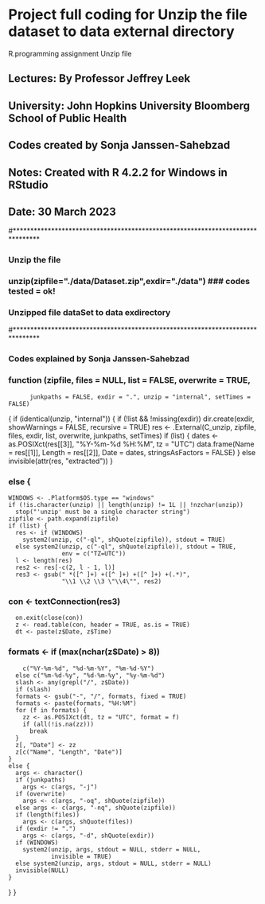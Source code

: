 # Project full coding for Unzip the file dataset to data external directory
 R.programming assignment Unzip file
##   Lectures: By Professor Jeffrey Leek
##   University: John Hopkins University Bloomberg School of Public Health
##   Codes created by Sonja Janssen-Sahebzad
##   Notes: Created with R 4.2.2 for Windows in RStudio
##   Date:  30 March 2023

#*******************************************************************************
### Unzip the file
### unzip(zipfile="./data/Dataset.zip",exdir="./data")                           ### codes tested = ok!
### Unzipped file dataSet to data exdirectory
#*******************************************************************************
### Codes explained by Sonja Janssen-Sahebzad

### function (zipfile, files = NULL, list = FALSE, overwrite = TRUE, 
          junkpaths = FALSE, exdir = ".", unzip = "internal", setTimes = FALSE) 
{
  if (identical(unzip, "internal")) {
    if (!list && !missing(exdir)) 
      dir.create(exdir, showWarnings = FALSE, recursive = TRUE)
    res <- .External(C_unzip, zipfile, files, exdir, list, 
                     overwrite, junkpaths, setTimes)
    if (list) {
      dates <- as.POSIXct(res[[3]], "%Y-%m-%d %H:%M", tz = "UTC")
      data.frame(Name = res[[1]], Length = res[[2]], Date = dates, 
                 stringsAsFactors = FALSE)
    }
    else invisible(attr(res, "extracted"))
  }
###  else {
    WINDOWS <- .Platform$OS.type == "windows"
    if (!is.character(unzip) || length(unzip) != 1L || !nzchar(unzip)) 
      stop("'unzip' must be a single character string")
    zipfile <- path.expand(zipfile)
    if (list) {
      res <- if (WINDOWS) 
        system2(unzip, c("-ql", shQuote(zipfile)), stdout = TRUE)
      else system2(unzip, c("-ql", shQuote(zipfile)), stdout = TRUE, 
                   env = c("TZ=UTC"))
      l <- length(res)
      res2 <- res[-c(2, l - 1, l)]
      res3 <- gsub(" *([^ ]+) +([^ ]+) +([^ ]+) +(.*)", 
                   "\\1 \\2 \\3 \"\\4\"", res2)
 ###  con <- textConnection(res3)
      on.exit(close(con))
      z <- read.table(con, header = TRUE, as.is = TRUE)
      dt <- paste(z$Date, z$Time)
###    formats <- if (max(nchar(z$Date) > 8)) 
        c("%Y-%m-%d", "%d-%m-%Y", "%m-%d-%Y")
      else c("%m-%d-%y", "%d-%m-%y", "%y-%m-%d")
      slash <- any(grepl("/", z$Date))
      if (slash) 
      formats <- gsub("-", "/", formats, fixed = TRUE)
      formats <- paste(formats, "%H:%M")
      for (f in formats) {
        zz <- as.POSIXct(dt, tz = "UTC", format = f)
        if (all(!is.na(zz))) 
          break
      }
      z[, "Date"] <- zz
      z[c("Name", "Length", "Date")]
    }
    else {
      args <- character()
      if (junkpaths) 
        args <- c(args, "-j")
      if (overwrite) 
        args <- c(args, "-oq", shQuote(zipfile))
      else args <- c(args, "-nq", shQuote(zipfile))
      if (length(files)) 
        args <- c(args, shQuote(files))
      if (exdir != ".") 
        args <- c(args, "-d", shQuote(exdir))
      if (WINDOWS) 
        system2(unzip, args, stdout = NULL, stderr = NULL, 
                invisible = TRUE)
      else system2(unzip, args, stdout = NULL, stderr = NULL)
      invisible(NULL)
    }
  }
}
